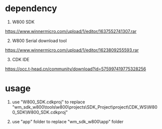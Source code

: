 # dependency

1. W800 SDK

https://www.winnermicro.com/upload/1/editor/1637552741307.rar

2. W800 Serial download tool

https://www.winnermicro.com/upload/1/editor/1623809255593.rar

3. CDK IDE

https://occ.t-head.cn/community/download?id=575997419775328256

# usage

1. use "W800_SDK.cdkproj" to replace "wm_sdk_w800\tools\w800\projects\SDK_Project\project\CDK_WS\W800_SDK\W800_SDK.cdkproj"

2. use "app" folder to replace "wm_sdk_w800\app" folder
